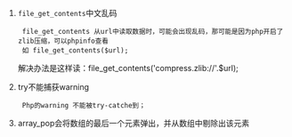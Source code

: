 1. `file_get_contents`中文乱码

		file_get_contents 从url中读取数据时，可能会出现乱码，那可能是因为php开启了zlib压缩，可以phpinfo查看
		如 file_get_contents($url);

	解决办法是这样读：file_get_contents('compress.zlib://'.$url);

2. try不能捕获warning

		Php的warning 不能被try-catche到；

3. array_pop会将数组的最后一个元素弹出，并从数组中剔除出该元素

